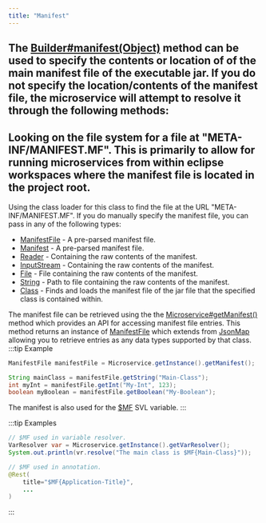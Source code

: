 ```yaml
---
title: "Manifest"
---
```


The [Builder#manifest(Object)](../apidocs/org/apache/juneau/microservice/Microservice/Builder.html#manifest(Object)) method can be used to specify the contents or location of of the main
manifest file of the executable jar.
If you do not specify the location/contents of the manifest file, the microservice will attempt to resolve it through the following methods:
-
Looking on the file system for a file at "META-INF/MANIFEST.MF".
This is primarily to allow for running microservices from within eclipse workspaces where the manifest file
is located in the project root.
-
Using the class loader for this class to find the file at the URL "META-INF/MANIFEST.MF".
If you do manually specify the manifest file, you can pass in any of the following types:
- [ManifestFile](../apidocs/org/apache/juneau/utils/ManifestFile.html) - A pre-parsed manifest file.
- [Manifest](../apidocs/java/util/jar/Manifest.html) - A pre-parsed manifest file.
- [Reader](../apidocs/java/io/Reader.html) - Containing the raw contents of the manifest.
- [InputStream](../apidocs/java/io/InputStream.html) - Containing the raw contents of the manifest.
- [File](../apidocs/java/io/File.html) - File containing the raw contents of the manifest.
- [String](../apidocs/java/lang/String.html) - Path to file containing the raw contents of the manifest.
- [Class](../apidocs/java/lang/Class.html) - Finds and loads the manifest file of the jar file that the specified class is contained within.

The manifest file can be retrieved using the the [Microservice#getManifest()](../apidocs/org/apache/juneau/microservice/Microservice.html#getManifest()) method which
provides an API for accessing manifest file entries.
This method returns an instance of [ManifestFile](../apidocs/org/apache/juneau/utils/ManifestFile.html) which extends from [JsonMap](../apidocs/org/apache/juneau/collections/JsonMap.html) allowing
you to retrieve entries as any data types supported by that class.
:::tip Example


```java
ManifestFile manifestFile = Microservice.getInstance().getManifest();

String mainClass = manifestFile.getString("Main-Class");
int myInt = manifestFile.getInt("My-Int", 123);
boolean myBoolean = manifestFile.getBoolean("My-Boolean");
```


The manifest is also used for the [$MF](../apidocs/org/apache/juneau/svl/vars/ManifestFileVar.html) SVL variable.
:::

:::tip Examples


```java
// $MF used in variable resolver.
VarResolver var = Microservice.getInstance().getVarResolver();
System.out.println(vr.resolve("The main class is $MF{Main-Class}"));
```


```java
// $MF used in annotation.
@Rest(
    title="$MF{Application-Title}",
    ...
)

```

:::
